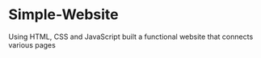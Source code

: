 # Simple-Website
Using HTML, CSS and JavaScript built a functional website that connects various pages
